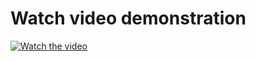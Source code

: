 # Watch video demonstration
[![Watch the video](https://i9.ytimg.com/vi_webp/kOb91Adx7Ug/mqdefault.webp?time=1619066700000&sqp=CMz-g4QG&rs=AOn4CLAo7FudZXt7uwsXq23GkbInYnP23Q)](https://youtu.be/kOb91Adx7Ug)
